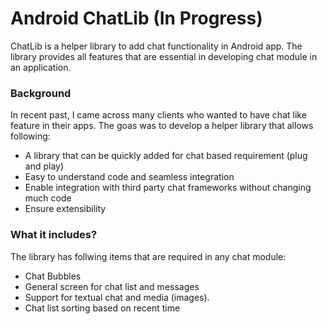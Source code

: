 # Android ChatLib (In Progress)
ChatLib is a helper library to add chat functionality in Android app. The library provides all features that are essential in developing chat module in an application.

### Background
In recent past, I came across many clients who wanted to have chat like feature in their apps. The goas was to develop a helper library that allows following:
- A library that can be quickly added for chat based requirement (plug and play)
- Easy to understand code and seamless integration
- Enable integration with third party chat frameworks without changing much code
- Ensure extensibility

### What it includes?
The library has follwing items that are required in any chat module:
  - Chat Bubbles
  - General screen for chat list and messages
  - Support for textual chat and media (images).
  - Chat list sorting based on recent time